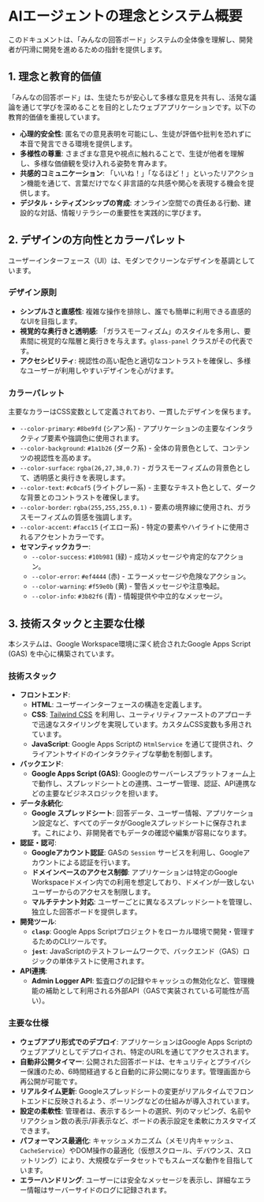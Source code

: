 # AIエージェントの理念とシステム概要

このドキュメントは、「みんなの回答ボード」システムの全体像を理解し、開発者が円滑に開発を進めるための指針を提供します。

## 1. 理念と教育的価値

「みんなの回答ボード」は、生徒たちが安心して多様な意見を共有し、活発な議論を通じて学びを深めることを目的としたウェブアプリケーションです。以下の教育的価値を重視しています。

*   **心理的安全性**: 匿名での意見表明を可能にし、生徒が評価や批判を恐れずに本音で発言できる環境を提供します。
*   **多様性の尊重**: さまざまな意見や視点に触れることで、生徒が他者を理解し、多様な価値観を受け入れる姿勢を育みます。
*   **共感的コミュニケーション**: 「いいね！」「なるほど！」といったリアクション機能を通じて、言葉だけでなく非言語的な共感や関心を表現する機会を提供します。
*   **デジタル・シティズンシップの育成**: オンライン空間での責任ある行動、建設的な対話、情報リテラシーの重要性を実践的に学びます。

## 2. デザインの方向性とカラーパレット

ユーザーインターフェース（UI）は、モダンでクリーンなデザインを基調としています。

### デザイン原則

*   **シンプルさと直感性**: 複雑な操作を排除し、誰でも簡単に利用できる直感的なUIを目指します。
*   **視覚的な奥行きと透明感**: 「ガラスモーフィズム」のスタイルを多用し、要素間に視覚的な階層と奥行きを与えます。`glass-panel` クラスがその代表です。
*   **アクセシビリティ**: 視認性の高い配色と適切なコントラストを確保し、多様なユーザーが利用しやすいデザインを心がけます。

### カラーパレット

主要なカラーはCSS変数として定義されており、一貫したデザインを保ちます。

*   `--color-primary`: `#8be9fd` (シアン系) - アプリケーションの主要なインタラクティブ要素や強調色に使用されます。
*   `--color-background`: `#1a1b26` (ダーク系) - 全体の背景色として、コンテンツの視認性を高めます。
*   `--color-surface`: `rgba(26,27,38,0.7)` - ガラスモーフィズムの背景色として、透明感と奥行きを表現します。
*   `--color-text`: `#c0caf5` (ライトグレー系) - 主要なテキスト色として、ダークな背景とのコントラストを確保します。
*   `--color-border`: `rgba(255,255,255,0.1)` - 要素の境界線に使用され、ガラスモーフィズムの質感を強調します。
*   `--color-accent`: `#facc15` (イエロー系) - 特定の要素やハイライトに使用されるアクセントカラーです。
*   **セマンティックカラー**:
    *   `--color-success`: `#10b981` (緑) - 成功メッセージや肯定的なアクション。
    *   `--color-error`: `#ef4444` (赤) - エラーメッセージや危険なアクション。
    *   `--color-warning`: `#f59e0b` (黄) - 警告メッセージや注意喚起。
    *   `--color-info`: `#3b82f6` (青) - 情報提供や中立的なメッセージ。

## 3. 技術スタックと主要な仕様

本システムは、Google Workspace環境に深く統合されたGoogle Apps Script (GAS) を中心に構築されています。

### 技術スタック

*   **フロントエンド**:
    *   **HTML**: ユーザーインターフェースの構造を定義します。
    *   **CSS**: [Tailwind CSS](https://tailwindcss.com/) を利用し、ユーティリティファーストのアプローチで迅速なスタイリングを実現しています。カスタムCSS変数も多用されています。
    *   **JavaScript**: Google Apps Scriptの `HtmlService` を通じて提供され、クライアントサイドのインタラクティブな挙動を制御します。
*   **バックエンド**:
    *   **Google Apps Script (GAS)**: Googleのサーバーレスプラットフォーム上で動作し、スプレッドシートとの連携、ユーザー管理、認証、API連携などの主要なビジネスロジックを担います。
*   **データ永続化**:
    *   **Google スプレッドシート**: 回答データ、ユーザー情報、アプリケーション設定など、すべてのデータがGoogleスプレッドシートに保存されます。これにより、非開発者でもデータの確認や編集が容易になります。
*   **認証・認可**:
    *   **Googleアカウント認証**: GASの `Session` サービスを利用し、Googleアカウントによる認証を行います。
    *   **ドメインベースのアクセス制御**: アプリケーションは特定のGoogle Workspaceドメイン内での利用を想定しており、ドメインが一致しないユーザーからのアクセスを制限します。
    *   **マルチテナント対応**: ユーザーごとに異なるスプレッドシートを管理し、独立した回答ボードを提供します。
*   **開発ツール**:
    *   **`clasp`**: Google Apps Scriptプロジェクトをローカル環境で開発・管理するためのCLIツールです。
    *   **`jest`**: JavaScriptのテストフレームワークで、バックエンド（GAS）ロジックの単体テストに使用されます。
*   **API連携**:
    *   **Admin Logger API**: 監査ログの記録やキャッシュの無効化など、管理機能の補助として利用される外部API（GASで実装されている可能性が高い）。

### 主要な仕様

*   **ウェブアプリ形式でのデプロイ**: アプリケーションはGoogle Apps Scriptのウェブアプリとしてデプロイされ、特定のURLを通じてアクセスされます。
*   **自動非公開タイマー**: 公開された回答ボードは、セキュリティとプライバシー保護のため、6時間経過すると自動的に非公開になります。管理画面から再公開が可能です。
*   **リアルタイム更新**: Googleスプレッドシートの変更がリアルタイムでフロントエンドに反映されるよう、ポーリングなどの仕組みが導入されています。
*   **設定の柔軟性**: 管理者は、表示するシートの選択、列のマッピング、名前やリアクション数の表示/非表示など、ボードの表示設定を柔軟にカスタマイズできます。
*   **パフォーマンス最適化**: キャッシュメカニズム（メモリ内キャッシュ、`CacheService`）やDOM操作の最適化（仮想スクロール、デバウンス、スロットリング）により、大規模なデータセットでもスムーズな動作を目指しています。
*   **エラーハンドリング**: ユーザーには安全なメッセージを表示し、詳細なエラー情報はサーバーサイドのログに記録されます。